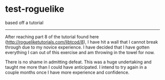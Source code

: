 # test-roguelike
based off a tutorial

--- 

After reaching part 8 of the tutorial found here (http://rogueliketutorials.com/libtcod/8), I have hit a wall that I cannot break through due to my novice experience.  I have decided that I have gotten everything I can out of this exercise and am throwing in the towel for now.

There is no shame in admitting defeat.  This was a huge undertaking and taught me more than I could have anticipated.  I intend to try again in a couple months once I have more experience and confidence.
